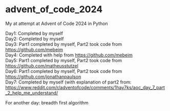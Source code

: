# advent_of_code_2024
My at attempt at Advent of Code 2024 in Python

Day1: Completed by myself  
Day2: Completed by myself  
Day3: Part1 completed by myself, Part2 took code from https://github.com/mebeim  
Day4: Completed with help from https://github.com/mebeim  
Day5: Part1 completed by myself, Part2 took code from https://github.com/matheusstutzel  
Day6: Part1 completed by myself, Part2 took code from https://github.com/jonathanpaulson  
Day7: Completed by myself (with explanation of part2 from: https://www.reddit.com/r/adventofcode/comments/1hay7ks/aoc_day_7_part_2_help_me_understand/


For another day: breadth first algorithm
